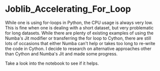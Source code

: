 # Joblib_Accelerating_For_Loop
While one is using for-loops in Python, the CPU usage is always very low. This is fine when one is dealing with a short dataset, but very problematic for long datasets. While there are plenty of existing examples of using the Numba's Jit modifier or transferring the for loop to Cython, there are still lots of occasions that either Numba can't help or takes too long to re-write the code in Cython. I decide to research on alternative approaches other than Cython and Numba's Jit and made some progress.  

Take a look into the notebook to see if it helps.
